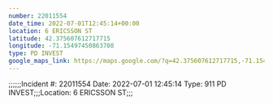 ```yaml
---
number: 22011554
date_time: 2022-07-01T12:45:14+00:00
location: 6 ERICSSON ST
latitude: 42.375607612717715
longitude: -71.15497450863708
type: PD INVEST
google_maps_link: https://maps.google.com/?q=42.375607612717715,-71.15497450863708
---
```


;;;;;;Incident #: 22011554  Date: 2022-07-01 12:45:14   Type: 911 PD INVEST;;;Location: 6 ERICSSON ST;;;
